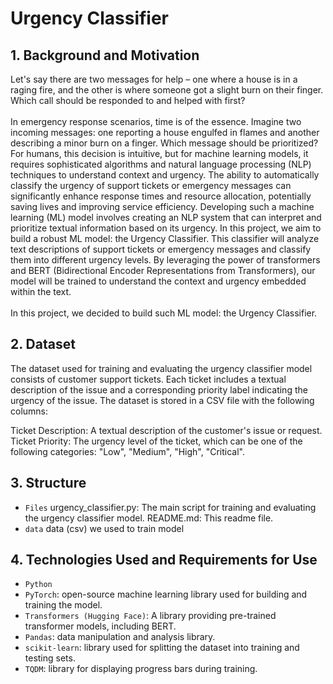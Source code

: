 # Urgency Classifier

## 1. Background and Motivation
Let's say there are two messages for help – one where a house is in a raging fire, and the other is where someone got a slight burn on their finger. Which call should be responded to and helped with first?
<br />
<br />
In emergency response scenarios, time is of the essence. Imagine two incoming messages: one reporting a house engulfed in flames and another describing a minor burn on a finger. Which message should be prioritized? For humans, this decision is intuitive, but for machine learning models, it requires sophisticated algorithms and natural language processing (NLP) techniques to understand context and urgency.
The ability to automatically classify the urgency of support tickets or emergency messages can significantly enhance response times and resource allocation, potentially saving lives and improving service efficiency. Developing such a machine learning (ML) model involves creating an NLP system that can interpret and prioritize textual information based on its urgency.
In this project, we aim to build a robust ML model: the Urgency Classifier. This classifier will analyze text descriptions of support tickets or emergency messages and classify them into different urgency levels. By leveraging the power of transformers and BERT (Bidirectional Encoder Representations from Transformers), our model will be trained to understand the context and urgency embedded within the text.
<br />
<br />
In this project, we decided to build such ML model: the Urgency Classifier.

## 2. Dataset

The dataset used for training and evaluating the urgency classifier model consists of customer support tickets. Each ticket includes a textual description of the issue and a corresponding priority label indicating the urgency of the issue. The dataset is stored in a CSV file with the following columns:

Ticket Description: A textual description of the customer's issue or request.
Ticket Priority: The urgency level of the ticket, which can be one of the following categories: "Low", "Medium", "High", "Critical".

## 3. Structure
* `Files` urgency_classifier.py: The main script for training and evaluating the urgency classifier model. README.md: This readme file.
* `data` data (csv) we used to train model

## 4. Technologies Used and Requirements for Use
* `Python`
* `PyTorch`: open-source machine learning library used for building and training the model.
* `Transformers (Hugging Face)`: A library providing pre-trained transformer models, including BERT.
* `Pandas`: data manipulation and analysis library.
* `scikit-learn`: library used for splitting the dataset into training and testing sets.
* `TQDM`: library for displaying progress bars during training.
